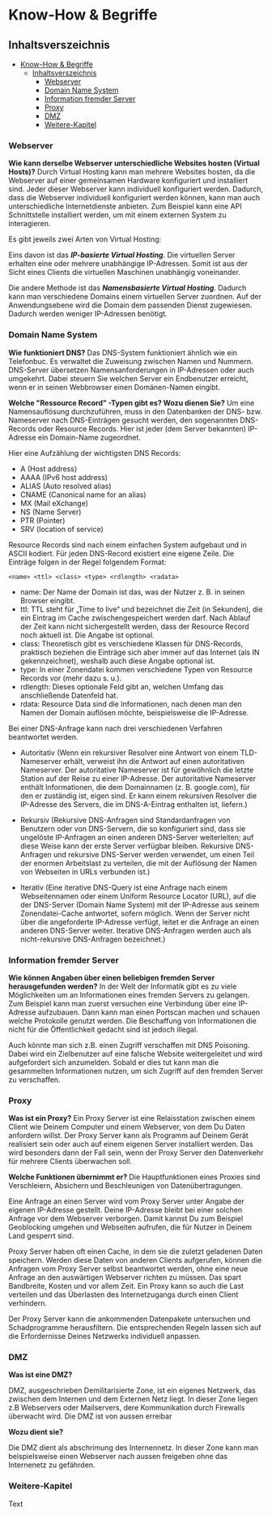 # Know-How & Begriffe

## Inhaltsverszeichnis
- [Know-How & Begriffe](#know-how--begriffe)
  - [Inhaltsverszeichnis](#inhaltsverszeichnis)
    - [Webserver](#webserver)
    - [Domain Name System](#domain-name-system)
    - [Information fremder Server](#information-fremder-server)
    - [Proxy](#proxy)
    - [DMZ](#dmz)
    - [Weitere-Kapitel](#weitere-kapitel)

### Webserver

**Wie kann derselbe Webserver unterschiedliche Websites hosten (Virtual Hosts)?**
Durch Virtual Hosting kann man mehrere Websites hosten, da die Webserver auf einer gemeinsamen Hardware konfiguriert und installiert sind. Jeder dieser Webserver kann individuell konfiguriert werden. Dadurch, dass die Webserver individuell konfiguriert werden können, kann man auch unterschiedliche Internetdienste anbieten. Zum Beispiel kann eine API Schnittstelle installiert werden, um mit einem externen System zu interagieren.

Es gibt jeweils zwei Arten von Virtual Hosting: 

Eins davon ist das ***IP-basierte Virtual Hosting***. Die virtuellen Server erhalten eine oder mehrere unabhängige IP-Adressen. Somit ist aus der Sicht eines Clients die virtuellen Maschinen unabhängig voneinander.

Die andere Methode ist das ***Namensbasierte Virtual Hosting***. Dadurch kann man verschiedene Domains einem virtuellen Server zuordnen. Auf der Anwendungsebene wird die Domain dem passenden Dienst zugewiesen. Dadurch werden weniger IP-Adressen benötigt.


### Domain Name System

**Wie funktioniert DNS?**
Das DNS-System funktioniert ähnlich wie ein Telefonbuc. Es verwaltet die Zuweisung zwischen Namen und Nummern. DNS-Server übersetzen Namensanforderungen in IP-Adressen oder auch umgekehrt. Dabei steuern Sie welchen Server ein Endbenutzer erreicht, wenn er in seinen Webbrowser einen Domänen-Namen eingibt.

**Welche "Ressource Record" -Typen gibt es? Wozu dienen Sie?**
Um eine Namensauflösung durchzuführen, muss in den Datenbanken der DNS- bzw. Nameserver nach DNS-Einträgen gesucht werden, den sogenannten DNS-Records oder Resource Records. Hier ist jeder (dem Server bekannten) IP-Adresse ein Domain-Name zugeordnet.

Hier eine Aufzählung der wichtigsten DNS Records:

- A (Host address)
- AAAA (IPv6 host address)
- ALIAS (Auto resolved alias)
- CNAME (Canonical name for an alias)
- MX (Mail eXchange)
- NS (Name Server)
- PTR (Pointer)
- SRV (location of service)

Resource Records sind nach einem einfachen System aufgebaut und in ASCII kodiert. Für jeden DNS-Record existiert eine eigene Zeile. 
Die Einträge folgen in der Regel folgendem Format:

    <name> <ttl> <class> <type> <rdlength> <radata>

- name: Der Name der Domain ist das, was der Nutzer z. B. in seinen Browser eingibt.
- ttl: TTL steht für „Time to live“ und bezeichnet die Zeit (in Sekunden), die ein Eintrag im Cache zwischengespeichert werden darf. Nach Ablauf der Zeit kann nicht sichergestellt werden, dass der Resource Record noch aktuell ist. Die Angabe ist optional.
- class: Theoretisch gibt es verschiedene Klassen für DNS-Records, praktisch beziehen die Einträge sich aber immer auf das Internet (als IN gekennzeichnet), weshalb auch diese Angabe optional ist.
- type: In einer Zonendatei kommen verschiedene Typen von Resource Records vor (mehr dazu s. u.).
- rdlength: Dieses optionale Feld gibt an, welchen Umfang das anschließende Datenfeld hat.
- rdata: Resource Data sind die Informationen, nach denen man den Namen der Domain auflösen möchte, beispielsweise die IP-Adresse.

Bei einer DNS-Anfrage kann nach drei verschiedenen Verfahren beantwortet werden.

- Autoritativ 
(Wenn ein rekursiver Resolver eine Antwort von einem TLD-Nameserver erhält, verweist ihn die Antwort auf einen autoritativen Nameserver. Der autoritative Nameserver ist für gewöhnlich die letzte Station auf der Reise zu einer IP-Adresse. Der autoritative Nameserver enthält Informationen, die dem Domainnamen (z. B. google.com), für den er zuständig ist, eigen sind. Er kann einem rekursiven Resolver die IP-Adresse des Servers, die im DNS-A-Eintrag enthalten ist, liefern.)

- Rekursiv
(Rekursive DNS-Anfragen sind Standardanfragen von Benutzern oder von DNS-Servern, die so konfiguriert sind, dass sie ungelöste IP-Anfragen an einen anderen DNS-Server weiterleiten; auf diese Weise kann der erste Server verfügbar bleiben. Rekursive DNS-Anfragen und rekursive DNS-Server werden verwendet, um einen Teil der enormen Arbeitslast zu verteilen, die mit der Auflösung der Namen von Webseiten in URLs verbunden ist.)

- Iterativ 
(Eine iterative DNS-Query ist eine Anfrage nach einem Webseitennamen oder einem Uniform Resource Locator (URL), auf die der DNS-Server (Domain Name System) mit der IP-Adresse aus seinem Zonendatei-Cache antwortet, sofern möglich. Wenn der Server nicht über die angeforderte IP-Adresse verfügt, leitet er die Anfrage an einen anderen DNS-Server weiter. Iterative DNS-Anfragen werden auch als nicht-rekursive DNS-Anfragen bezeichnet.)

### Information fremder Server

**Wie können Angaben über einen beliebigen fremden Server herausgefunden werden?**
In der Welt der Informatik gibt es zu viele Möglichkeiten um an Informationen eines fremden Servers zu gelangen. Zum Beispiel kann man zuerst versuchen eine Verbindung über eine IP-Adresse aufzubauen. Dann kann man einen Portscan machen und schauen welche Protokolle genutzt werden. Die Beschaffung von Informationen die nicht für die Öffentlichkeit gedacht sind ist jedoch illegal.

Auch könnte man sich z.B. einen Zugriff verschaffen mit DNS Poisoning. Dabei wird ein Zielbenutzer auf eine falsche Website weitergeleitet und wird aufgefordert sich anzumelden. Sobald er dies tut kann man die gesammelten Informationen nutzen, um sich Zugriff auf den fremden Server zu verschaffen.

### Proxy
**Was ist ein Proxy?**
Ein Proxy Server ist eine Relaisstation zwischen einem Client wie Deinem Computer und einem Webserver, von dem Du Daten anfordern willst. Der Proxy Server kann als Programm auf Deinem Gerät realisiert sein oder auch auf einem eigenen Server installiert werden. Das wird besonders dann der Fall sein, wenn der Proxy Server den Datenverkehr für mehrere Clients überwachen soll.

**Welche Funktionen übernimmt er?**
Die Hauptfunktionen eines Proxies sind Verschleiern, Absichern und Beschleunigen von Datenübertragungen.

Eine Anfrage an einen Server wird vom Proxy Server unter Angabe der eigenen IP-Adresse gestellt. Deine IP-Adresse bleibt bei einer solchen Anfrage vor dem Webserver verborgen. Damit kannst Du zum Beispiel Geoblocking umgehen und Webseiten aufrufen, die für Nutzer in Deinem Land gesperrt sind.

Proxy Server haben oft einen Cache, in dem sie die zuletzt geladenen Daten speichern. Werden diese Daten von anderen Clients aufgerufen, können die Anfragen vom Proxy Server selbst beantwortet werden, ohne eine neue Anfrage an den auswärtigen Webserver richten zu müssen. Das spart Bandbreite, Kosten und vor allem Zeit. Ein Proxy kann so auch die Last verteilen und das Überlasten des Internetzugangs durch einen Client verhindern.

Der Proxy Server kann die ankommenden Datenpakete untersuchen und Schadprogramme herausfiltern. Die entsprechenden Regeln lassen sich auf die Erfordernisse Deines Netzwerks individuell anpassen.

### DMZ
**Was ist eine DMZ?**

DMZ, ausgeschrieben Demilitarisierte Zone, ist ein eigenes Netzwerk, das zwischen dem Internen und dem Externen Netz liegt. In dieser Zone liegen z.B Webservers oder Mailservers, dere Kommunikation durch Firewalls überwacht wird.
Die DMZ ist von aussen erreibar

**Wozu dient sie?**

Die DMZ dient als abschrimung des Internennetz. In dieser Zone kann man beispielsweise einen Webserver nach aussen freigeben ohne das Internenetz zu gefährden. 

### Weitere-Kapitel 
Text